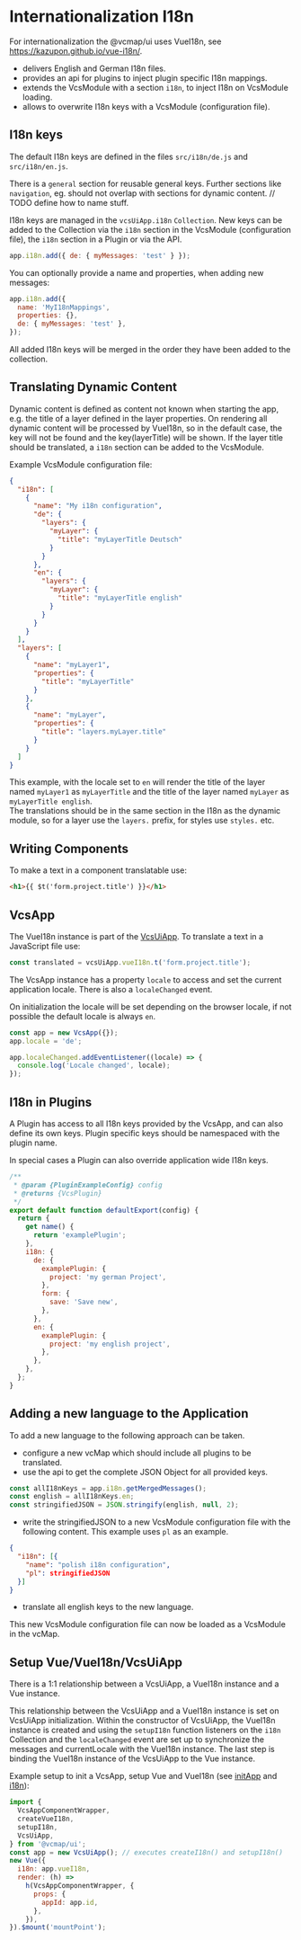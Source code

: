 # Internationalization I18n

For internationalization the @vcmap/ui uses VueI18n, see https://kazupon.github.io/vue-i18n/.

- delivers English and German I18n files.
- provides an api for plugins to inject plugin specific I18n mappings.
- extends the VcsModule with a section `i18n`, to inject I18n on VcsModule loading.
- allows to overwrite I18n keys with a VcsModule (configuration file).

## I18n keys

The default I18n keys are defined in the files `src/i18n/de.js` and `src/i18n/en.js`.

There is a `general` section for reusable general keys.
Further sections like `navigation`, eg. should not overlap with sections for dynamic content.
// TODO define how to name stuff.

I18n keys are managed in the `vcsUiApp.i18n` `Collection`. New keys can be added to the Collection via
the `i18n` section in the VcsModule (configuration file), the `i18n` section in a Plugin or via the API.

```javascript
app.i18n.add({ de: { myMessages: 'test' } });
```

You can optionally provide a name and properties, when adding new messages:

```javascript
app.i18n.add({
  name: 'MyI18nMappings',
  properties: {},
  de: { myMessages: 'test' },
});
```

All added I18n keys will be merged in the order they have been added to the collection.

## Translating Dynamic Content

Dynamic content is defined as content not known when starting the app, e.g. the title of a layer defined in the layer properties.
On rendering all dynamic content will be processed by VueI18n, so in the default case,
the key will not be found and the key(layerTitle) will be shown. If the layer title should be translated,
a `i18n` section can be added to the VcsModule.

Example VcsModule configuration file:

```json
{
  "i18n": [
    {
      "name": "My i18n configuration",
      "de": {
        "layers": {
          "myLayer": {
            "title": "myLayerTitle Deutsch"
          }
        }
      },
      "en": {
        "layers": {
          "myLayer": {
            "title": "myLayerTitle english"
          }
        }
      }
    }
  ],
  "layers": [
    {
      "name": "myLayer1",
      "properties": {
        "title": "myLayerTitle"
      }
    },
    {
      "name": "myLayer",
      "properties": {
        "title": "layers.myLayer.title"
      }
    }
  ]
}
```

This example, with the locale set to `en` will render the title of the layer named `myLayer1` as `myLayerTitle` and the
title of the layer named `myLayer` as `myLayerTitle english`.  
The translations should be in the same section in the I18n as the dynamic module, so for a layer use the `layers.` prefix,
for styles use `styles.` etc.

## Writing Components

To make a text in a component translatable use:

```html
<h1>{{ $t('form.project.title') }}</h1>
```

## VcsApp

The VueI18n instance is part of the [VcsUiApp](../src/vcsUiApp.js). To translate a text in a JavaScript file use:

```js
const translated = vcsUiApp.vueI18n.t('form.project.title');
```

The VcsApp instance has a property `locale` to access and set the current application locale. There is
also a `localeChanged` event.

On initialization the locale will be set depending on the browser locale, if not
possible the default locale is always `en`.

```javascript
const app = new VcsApp({});
app.locale = 'de';

app.localeChanged.addEventListener((locale) => {
  console.log('Locale changed', locale);
});
```

## I18n in Plugins

A Plugin has access to all I18n keys provided by the VcsApp, and can also define its own keys.
Plugin specific keys should be namespaced with the plugin name.

In special cases a Plugin can also override application wide I18n keys.

```javascript
/**
 * @param {PluginExampleConfig} config
 * @returns {VcsPlugin}
 */
export default function defaultExport(config) {
  return {
    get name() {
      return 'examplePlugin';
    },
    i18n: {
      de: {
        examplePlugin: {
          project: 'my german Project',
        },
        form: {
          save: 'Save new',
        },
      },
      en: {
        examplePlugin: {
          project: 'my english project',
        },
      },
    },
  };
}
```

## Adding a new language to the Application

To add a new language to the following approach can be taken.

- configure a new vcMap which should include all plugins to be translated.
- use the api to get the complete JSON Object for all provided keys.

```javascript
const allI18nKeys = app.i18n.getMergedMessages();
const english = allI18nKeys.en;
const stringifiedJSON = JSON.stringify(english, null, 2);
```

- write the stringifiedJSON to a new VcsModule configuration file with the following content. This example uses `pl` as an example.

```JSON
{
  "i18n": [{
    "name": "polish i18n configuration",
    "pl": stringifiedJSON
  }]
}
```

- translate all english keys to the new language.

This new VcsModule configuration file can now be loaded as a VcsModule in the vcMap.

## Setup Vue/VueI18n/VcsUiApp

There is a 1:1 relationship between a VcsUiApp, a VueI18n instance and a Vue instance.

This relationship between the VcsUiApp and a VueI18n instance is set on VcsUiApp initialization.
Within the constructor of VcsUiApp, the VueI18n instance is created and using the `setupI18n` function
listeners on the `i18n` Collection and the `localeChanged` event are set up to synchronize the messages and currentLocale
with the VueI18n instance.
The last step is binding the VueI18n instance of the VcsUiApp to the Vue instance.

Example setup to init a VcsApp, setup Vue and VueI18n (see [initApp](../src/init.js) and [i18n](../src/vuePlugins/i18n.js)):

```javascript
import {
  VcsAppComponentWrapper,
  createVueI18n,
  setupI18n,
  VcsUiApp,
} from '@vcmap/ui';
const app = new VcsUiApp(); // executes createI18n() and setupI18n()
new Vue({
  i18n: app.vueI18n,
  render: (h) =>
    h(VcsAppComponentWrapper, {
      props: {
        appId: app.id,
      },
    }),
}).$mount('mountPoint');
```
